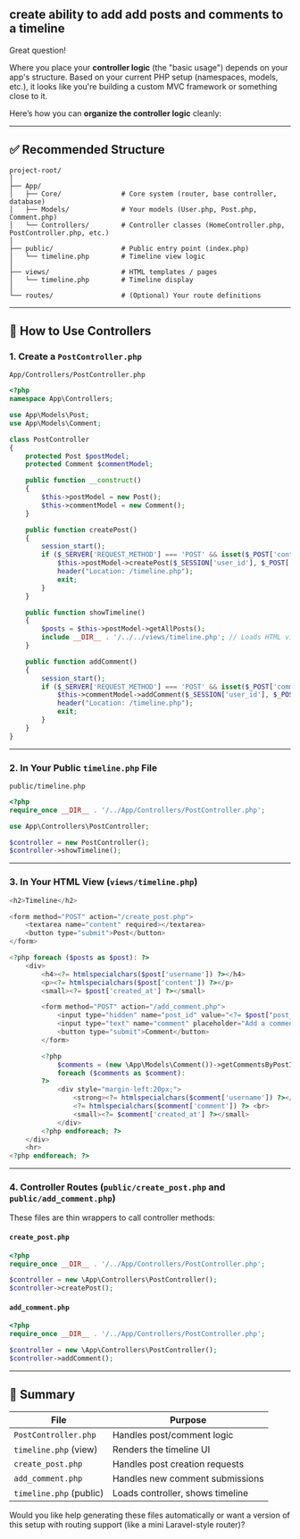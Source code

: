 ## create ability to add add posts and comments to a timeline

Great question!

Where you place your **controller logic** (the "basic usage") depends on your app's structure. Based on your current PHP setup (namespaces, models, etc.), it looks like you're building a custom MVC framework or something close to it.

Here’s how you can **organize the controller logic** cleanly:

---

## ✅ Recommended Structure

```
project-root/
│
├── App/
│   ├── Core/               # Core system (router, base controller, database)
│   ├── Models/             # Your models (User.php, Post.php, Comment.php)
│   └── Controllers/        # Controller classes (HomeController.php, PostController.php, etc.)
│
├── public/                 # Public entry point (index.php)
│   └── timeline.php        # Timeline view logic
│
├── views/                  # HTML templates / pages
│   └── timeline.php        # Timeline display
│
└── routes/                 # (Optional) Your route definitions
```

---

## 🧠 How to Use Controllers

### 1. **Create a `PostController.php`**

`App/Controllers/PostController.php`

```php
<?php
namespace App\Controllers;

use App\Models\Post;
use App\Models\Comment;

class PostController
{
    protected Post $postModel;
    protected Comment $commentModel;

    public function __construct()
    {
        $this->postModel = new Post();
        $this->commentModel = new Comment();
    }

    public function createPost()
    {
        session_start();
        if ($_SERVER['REQUEST_METHOD'] === 'POST' && isset($_POST['content'])) {
            $this->postModel->createPost($_SESSION['user_id'], $_POST['content']);
            header("Location: /timeline.php");
            exit;
        }
    }

    public function showTimeline()
    {
        $posts = $this->postModel->getAllPosts();
        include __DIR__ . '/../../views/timeline.php'; // Loads HTML view
    }

    public function addComment()
    {
        session_start();
        if ($_SERVER['REQUEST_METHOD'] === 'POST' && isset($_POST['comment'], $_POST['post_id'])) {
            $this->commentModel->addComment($_SESSION['user_id'], $_POST['post_id'], $_POST['comment']);
            header("Location: /timeline.php");
            exit;
        }
    }
}
```

---

### 2. **In Your Public `timeline.php` File**

`public/timeline.php`

```php
<?php
require_once __DIR__ . '/../App/Controllers/PostController.php';

use App\Controllers\PostController;

$controller = new PostController();
$controller->showTimeline();
```

---

### 3. **In Your HTML View (`views/timeline.php`)**

```php
<h2>Timeline</h2>

<form method="POST" action="/create_post.php">
    <textarea name="content" required></textarea>
    <button type="submit">Post</button>
</form>

<?php foreach ($posts as $post): ?>
    <div>
        <h4><?= htmlspecialchars($post['username']) ?></h4>
        <p><?= htmlspecialchars($post['content']) ?></p>
        <small><?= $post['created_at'] ?></small>

        <form method="POST" action="/add_comment.php">
            <input type="hidden" name="post_id" value="<?= $post['post_id'] ?>">
            <input type="text" name="comment" placeholder="Add a comment..." required>
            <button type="submit">Comment</button>
        </form>

        <?php
            $comments = (new \App\Models\Comment())->getCommentsByPostId($post['post_id']);
            foreach ($comments as $comment):
        ?>
            <div style="margin-left:20px;">
                <strong><?= htmlspecialchars($comment['username']) ?></strong>: 
                <?= htmlspecialchars($comment['comment']) ?> <br>
                <small><?= $comment['created_at'] ?></small>
            </div>
        <?php endforeach; ?>
    </div>
    <hr>
<?php endforeach; ?>
```

---

### 4. **Controller Routes (`public/create_post.php` and `public/add_comment.php`)**

These files are thin wrappers to call controller methods:

#### `create_post.php`

```php
<?php
require_once __DIR__ . '/../App/Controllers/PostController.php';

$controller = new \App\Controllers\PostController();
$controller->createPost();
```

#### `add_comment.php`

```php
<?php
require_once __DIR__ . '/../App/Controllers/PostController.php';

$controller = new \App\Controllers\PostController();
$controller->addComment();
```

---

## 🧩 Summary

| File                    | Purpose                          |
| ----------------------- | -------------------------------- |
| `PostController.php`    | Handles post/comment logic       |
| `timeline.php` (view)   | Renders the timeline UI          |
| `create_post.php`       | Handles post creation requests   |
| `add_comment.php`       | Handles new comment submissions  |
| `timeline.php` (public) | Loads controller, shows timeline |

Would you like help generating these files automatically or want a version of this setup with routing support (like a mini Laravel-style router)?
